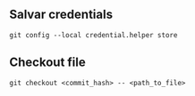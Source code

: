 ## Salvar credentials
```
git config --local credential.helper store
```

## Checkout file
```
git checkout <commit_hash> -- <path_to_file>
```
